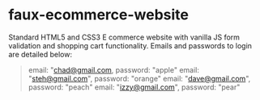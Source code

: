 # faux-ecommerce-website
Standard HTML5 and CSS3 E commerce website with vanilla JS form validation and shopping cart functionality.
Emails and passwords to login are detailed below:

> email: "chad@gmail.com, password: "apple"
> email: "steh@gmail.com", password: "orange"
> email: "dave@gmail.com", password: "peach" 
> email: "izzy@gmail.com", password: "pear" 
